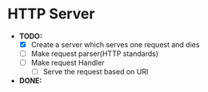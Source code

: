 # HTTP Server

- **TODO:**
  - [x] Create a server which serves one request and dies
  - [ ] Make request parser(HTTP standards)
  - [ ] Make request Handler
    - [ ] Serve the request based on URI

- **DONE:**
